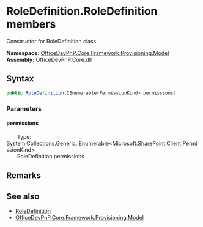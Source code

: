 # RoleDefinition.RoleDefinition members 
 Constructor for RoleDefinition class   

**Namespace:** [OfficeDevPnP.Core.Framework.Provisioning.Model](OfficeDevPnP.Core.Framework.Provisioning.Model.md)  
**Assembly:** OfficeDevPnP.Core.dll  
## Syntax
```C#
public RoleDefinition(IEnumerable<PermissionKind> permissions)
```
### Parameters
#### permissions  
&emsp;&emsp;Type: System.Collections.Generic.IEnumerable<Microsoft.SharePoint.Client.PermissionKind>  
&emsp;&emsp;RoleDefinition permissions  


## Remarks
  
## See also
- [RoleDefinition](OfficeDevPnP.Core.Framework.Provisioning.Model.RoleDefinition.md)
- [OfficeDevPnP.Core.Framework.Provisioning.Model](OfficeDevPnP.Core.Framework.Provisioning.Model.md)
